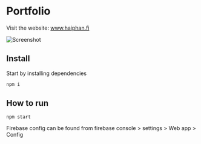 # Portfolio

Visit the website: www.haiphan.fi

![Screenshot](https://i.imgur.com/quUcKQa.jpg)

## Install
Start by installing dependencies
````bash
npm i
````

## How to run
````
npm start
````


Firebase config can be found from firebase console > settings > Web app > Config


